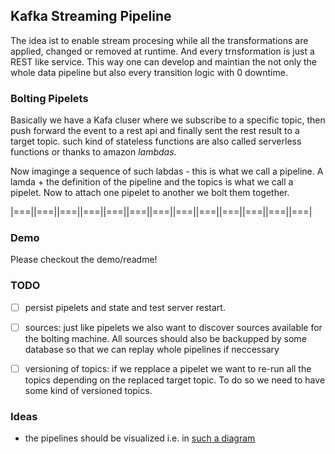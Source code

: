 ## Kafka Streaming Pipeline
The idea ist to enable stream procesing while all the transformations are applied, 
changed or removed at runtime. And every trnsformation is just a REST like service.
This way one can develop and maintian the not only the whole data pipeline but also
every transition logic with 0 downtime.
    
### Bolting Pipelets
Basically we have a Kafa cluser where we subscribe to a specific topic, then
push forward the event to a rest api and finally sent the rest result to a target 
topic. such kind of stateless functions are also called serverless functions or 
thanks to amazon _lambdas_.  

Now imaginge a sequence of such labdas - this is what we call a pipeline.
A lamda + the definition of the pipeline and the topics is what we call a 
pipelet. Now to attach one pipelet to another we bolt them together.

|===||===||===||===||===||===||===||===||===||===||===||===||===|

### Demo
Please checkout the demo/readme!

### TODO
- [ ] persist pipelets and state and test server restart. 
- [ ] sources: just like pipelets we also want to discover sources 
available for the bolting machine. All sources should also be backupped
by some database so that we can replay whole pipelines if neccessary 
- [ ] versioning of topics: if we repplace a pipelet we want to re-run
all the topics depending on the replaced target topic. To do so we need 
to have some kind of versioned topics.


### Ideas
* the pipelines should be visualized i.e. in [such a diagram](https://gojs.net/latest/samples/dynamicPorts.html)

